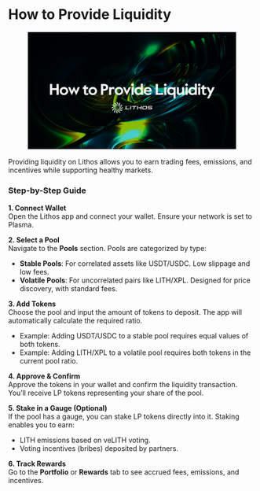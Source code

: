 # How to Provide Liquidity

<figure><img src="../.gitbook/assets/03_How to Provide Liquidity.png" alt=""><figcaption></figcaption></figure>

Providing liquidity on Lithos allows you to earn trading fees, emissions, and incentives while supporting healthy markets.

### Step-by-Step Guide

**1. Connect Wallet**\
Open the Lithos app and connect your wallet. Ensure your network is set to Plasma.

**2. Select a Pool**\
Navigate to the **Pools** section. Pools are categorized by type:

* **Stable Pools**: For correlated assets like USDT/USDC. Low slippage and low fees.
* **Volatile Pools**: For uncorrelated pairs like LITH/XPL. Designed for price discovery, with standard fees.

**3. Add Tokens**\
Choose the pool and input the amount of tokens to deposit. The app will automatically calculate the required ratio.

* Example: Adding USDT/USDC to a stable pool requires equal values of both tokens.
* Example: Adding LITH/XPL to a volatile pool requires both tokens in the current pool ratio.

**4. Approve & Confirm**\
Approve the tokens in your wallet and confirm the liquidity transaction. You’ll receive LP tokens representing your share of the pool.

**5. Stake in a Gauge (Optional)**\
If the pool has a gauge, you can stake LP tokens directly into it. Staking enables you to earn:

* LITH emissions based on veLITH voting.
* Voting incentives (bribes) deposited by partners.

**6. Track Rewards**\
Go to the **Portfolio** or **Rewards** tab to see accrued fees, emissions, and incentives.

